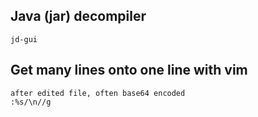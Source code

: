 ## Java \(jar\) decompiler

```
jd-gui
```



## Get many lines onto one line with vim

```
after edited file, often base64 encoded
:%s/\n//g
```



